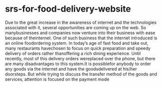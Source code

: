 # srs-for-food-delivery-website 
Due to the great increase in the awareness of internet and the technologies associated with it, several opportunities are coming up on the web. So manybusinesses and companies now venture into their business with ease because of theinternet. One of such business that the internet introduced is an online foodordering system. In today’s age of fast food and take out, many restaurants havechosen to focus on quick preparation and speedy delivery of orders rather thanoffering a rich dining experience. Until recently, most of this delivery orders wereplaced over the phone, but there are many disadvantages to this system.It is possiblefor anybody to order any goods via the internet and have the goodsdelivered at his/her doorsteps. But while trying to discuss the transfer method of the goods and services, attention is focused on the payment mode
